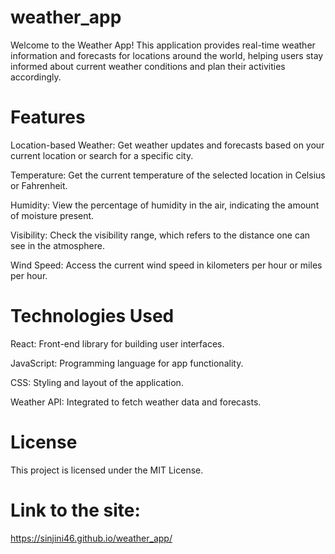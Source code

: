 # weather_app

Welcome to the Weather App! This application provides real-time weather information and forecasts for locations around the world, helping users stay informed about current weather conditions and plan their activities accordingly.

# Features

Location-based Weather: Get weather updates and forecasts based on your current location or search for a specific city.

Temperature: Get the current temperature of the selected location in Celsius or Fahrenheit.

Humidity: View the percentage of humidity in the air, indicating the amount of moisture present.

Visibility: Check the visibility range, which refers to the distance one can see in the atmosphere.

Wind Speed: Access the current wind speed in kilometers per hour or miles per hour.

# Technologies Used
React: Front-end library for building user interfaces.

JavaScript: Programming language for app functionality.

CSS: Styling and layout of the application.

Weather API: Integrated to fetch weather data and forecasts.

# License
This project is licensed under the MIT License.

# Link to the site:

https://sinjini46.github.io/weather_app/
